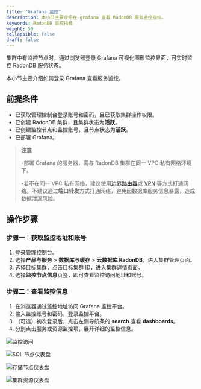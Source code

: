 ```yaml
---
title: "Grafana 监控"
description: 本小节主要介绍在 grafana 查看 RadonDB 服务监控指标。 
keywords: RadonDB 监控指标
weight: 50
collapsible: false
draft: false
---
```


集群中有监控节点时，通过浏览器登录 Grafana 可视化图形监控界面，可实时监控 RadonDB 服务状态。

本小节主要介绍如何登录 Grafana 查看服务监控。

## 前提条件

- 已获取管理控制台登录账号和密码，且已获取集群操作权限。
- 已创建 RadonDB 集群，且集群状态为**活跃**。
- 已创建监控节点和监控账号，且节点状态为**活跃**。
- 已部署 Grafana。

> **注意**
> 
> -部署 Grafana 的服务器，需与 RadonDB 集群在同一 VPC 私有网络环境下。
> 
> -若不在同一 VPC 私有网络，建议使用[边界路由器](../../../../../network/border_router/)或 [VPN](../../../../../network/vpc/manual/vpn/) 等方式打通网络。不建议通过**端口转发**方式打通网络，避免因数据库服务信息暴露，造成数据泄漏风险。

## 操作步骤

### 步骤一：获取监控地址和账号

1. 登录管理控制台。
2. 选择**产品与服务** > **数据库与缓存** > **云数据库 RadonDB**，进入集群管理页面。
3. 选择目标集群，点击目标集群 ID，进入集群详情页面。  
4. 选择**监控节点信息**页签，即可查看监控访问地址和账号。

### 步骤二：查看监控信息

1. 在浏览器通过监控地址访问 Grafana 监控平台。
2. 输入监控账号和密码，登录监控平台。
3. （可选）初次登录后，点击左侧导航条的 **search** 查看 **dashboards**。
4. 分别点击服务或资源监控项，展开详细的监控信息。

![监控访问](../../../_images/search_dashbords.png)

![SQL 节点仪表盘](../../../_images/radon_dashboards.png)

![存储节点仪表盘](../../../_images/xenon_dashboards.png)

![集群资源仪表盘](../../../_images/node_dashboards.png)
